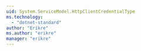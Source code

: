 ```yaml
---
uid: System.ServiceModel.HttpClientCredentialType
ms.technology: 
  - "dotnet-standard"
author: "Erikre"
ms.author: "erikre"
manager: "erikre"
---
```

